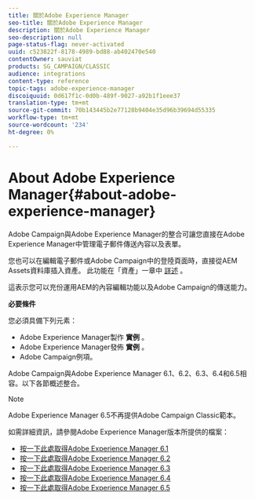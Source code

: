 ```yaml
---
title: 關於Adobe Experience Manager
seo-title: 關於Adobe Experience Manager
description: 關於Adobe Experience Manager
seo-description: null
page-status-flag: never-activated
uuid: c523822f-8178-4989-bd88-ab402470e540
contentOwner: sauviat
products: SG_CAMPAIGN/CLASSIC
audience: integrations
content-type: reference
topic-tags: adobe-experience-manager
discoiquuid: 0d617f1c-0d0b-489f-9027-a92b1f1eee37
translation-type: tm+mt
source-git-commit: 70b143445b2e77128b9404e35d96b39694d55335
workflow-type: tm+mt
source-wordcount: '234'
ht-degree: 0%

---
```



# About Adobe Experience Manager{#about-adobe-experience-manager}

Adobe Campaign與Adobe Experience Manager的整合可讓您直接在Adobe Experience Manager中管理電子郵件傳送內容以及表單。

您也可以在編輯電子郵件或Adobe Campaign中的登陸頁面時，直接從AEM Assets資料庫插入資產。 此功能在「資產」一章中 [詳述](../../integrations/using/sharing-assets-with-adobe-experience-cloud.md) 。

這表示您可以充份運用AEM的內容編輯功能以及Adobe Campaign的傳送能力。

**必要條件**

您必須具備下列元素：

* Adobe Experience Manager製作 **實例** 。
* Adobe Experience Manager發佈 **實例** 。
* Adobe Campaign例項。

Adobe Campaign與Adobe Experience Manager 6.1、6.2、6.3、6.4和6.5相容。以下各節概述整合。

>[!NOTE]
>
>Adobe Experience Manager 6.5不再提供Adobe Campaign Classic範本。

如需詳細資訊，請參閱Adobe Experience Manager版本所提供的檔案：

* [按一下此處取得Adobe Experience Manager 6.1](https://docs.adobe.com/docs/en/aem/6-1/administer/integration/marketing-cloud/campaign/campaignonpremise.html)
* [按一下此處取得Adobe Experience Manager 6.2](https://docs.adobe.com/docs/en/aem/6-2/administer/integration/marketing-cloud/campaign/campaignonpremise.html)
* [按一下此處取得Adobe Experience Manager 6.3](https://helpx.adobe.com/experience-manager/6-3/sites/administering/using/campaignonpremise.html)
* [按一下此處取得Adobe Experience Manager 6.4](https://helpx.adobe.com/experience-manager/6-4/sites/administering/using/campaignonpremise.html)
* [按一下此處取得Adobe Experience Manager 6.5](https://helpx.adobe.com/experience-manager/6-5/sites/administering/using/campaignonpremise.html)
